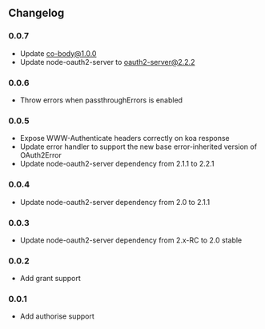## Changelog

### 0.0.7
 - Update co-body@1.0.0
 - Update node-oauth2-server to oauth2-server@2.2.2

### 0.0.6
 - Throw errors when passthroughErrors is enabled

### 0.0.5
 - Expose WWW-Authenticate headers correctly on koa response
 - Update error handler to support the new base error-inherited version of OAuth2Error
 - Update node-oauth2-server dependency from 2.1.1 to 2.2.1

### 0.0.4
 - Update node-oauth2-server dependency from 2.0 to 2.1.1

### 0.0.3
 - Update node-oauth2-server dependency from 2.x-RC to 2.0 stable

### 0.0.2
 - Add grant support

### 0.0.1
 - Add authorise support
